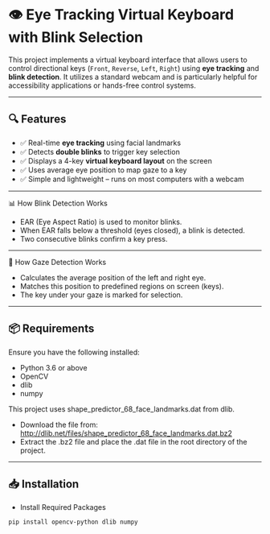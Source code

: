 # 👁️ Eye Tracking Virtual Keyboard with Blink Selection

This project implements a virtual keyboard interface that allows users to control directional keys (`Front`, `Reverse`, `Left`, `Right`) using **eye tracking** and **blink detection**. It utilizes a standard webcam and is particularly helpful for accessibility applications or hands-free control systems.

---

## 🔍 Features

- ✅ Real-time **eye tracking** using facial landmarks
- ✅ Detects **double blinks** to trigger key selection
- ✅ Displays a 4-key **virtual keyboard layout** on the screen
- ✅ Uses average eye position to map gaze to a key
- ✅ Simple and lightweight – runs on most computers with a webcam

---
📊 How Blink Detection Works
- EAR (Eye Aspect Ratio) is used to monitor blinks.
- When EAR falls below a threshold (eyes closed), a blink is detected.
- Two consecutive blinks confirm a key press.

---
🧠 How Gaze Detection Works
- Calculates the average position of the left and right eye.
- Matches this position to predefined regions on screen (keys).
- The key under your gaze is marked for selection.

---

## 📦 Requirements

Ensure you have the following installed:

- Python 3.6 or above
- OpenCV
- dlib
- numpy

This project uses shape_predictor_68_face_landmarks.dat from dlib.
- Download the file from: http://dlib.net/files/shape_predictor_68_face_landmarks.dat.bz2
- Extract the .bz2 file and place the .dat file in the root directory of the project.

---

## 📥 Installation
- Install Required Packages
```bash
pip install opencv-python dlib numpy

